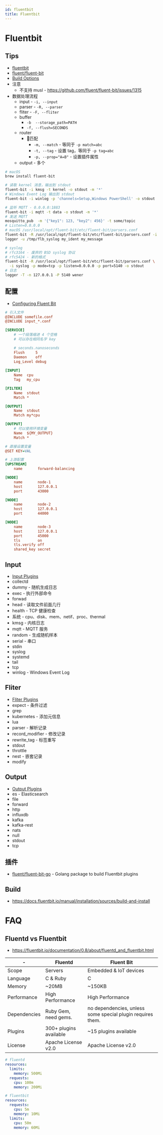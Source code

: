 ```yaml
---
id: fluentbit
title: Fluentbit
---
```


# Fluentbit
## Tips
* [fluentbit](https://fluentbit.io/)
* [fluent/fluent-bit](https://github.com/fluent/fluent-bit)
* [Build Options](https://docs.fluentbit.io/manual/installation/sources/build-and-install)
* 注意
  * 不支持 musl - https://github.com/fluent/fluent-bit/issues/1315
* 数据处理流程
  * input - `-i, --input`
  * parser - `-R, --parser`
  * fliter - `-F, --fliter`
  * buffer
    * `-b  --storage_path=PATH`
    * `-f, --flush=SECONDS`
  * router
    * 匹配
      * `-m, --match` - 等同于 `-p match=abc`
      * `-t, --tag` - 设置 tag，等同于 `-p tag=abc`
      * `-p, --prop="A=B"` - 设置插件属性
  * output - 多个

```bash
# macOS
brew install fluent-bit

# 读取 kernel 消息，输出到 stdout
fluent-bit -i kmsg -t kernel -o stdout -m '*'
# Windows Event Log 输出到 stdout
fluent-bit -i winlog -p 'channels=Setup,Windows PowerShell' -o stdout

# 监听 MQTT - 0.0.0.0:1883
fluent-bit -i mqtt -t data -o stdout -m '*'
# 发送 MQTT
mosquitto_pub  -m '{"key1": 123, "key2": 456}' -t some/topic
# Listen=0.0.0.0
# macOS /usr/local/opt/fluent-bit/etc/fluent-bit/parsers.conf
fluent-bit -R /usr/local/opt/fluent-bit/etc/fluent-bit/parsers.conf -i syslog -p path=/tmp/flb_syslog -o stdout
logger -u /tmp/flb_syslog my_ident my_message

# syslog
# rfc3164 - 废弃的 BSD syslog 协议
# rfc5424 - 新的格式
fluent-bit -R /usr/local/opt/fluent-bit/etc/fluent-bit/parsers.conf \
  -i syslog -p mode=tcp -p listen=0.0.0.0 -p port=5140 -o stdout
# 日志
logger -T -n 127.0.0.1 -P 5140 wener
```

## 配置
* [Configuring Fluent Bit](https://docs.fluentbit.io/manual/administration/configuring-fluent-bit)

```ini
# 引入文件
@INCLUDE somefile.conf
@INCLUDE input_*.conf

[SERVICE]
    # 一个段落缩进 4 个空格
    # 可以存在相同名字 key

    # seconds.nanoseconds
    Flush     5
    Daemon    off
    Log_Level debug
​
[INPUT]
    Name  cpu
    Tag   my_cpu

[FILTER]
    Name  stdout
    Match *​

[OUTPUT]
    Name  stdout
    Match my*cpu

[OUTPUT]
    # 可以使用环境变量
    Name  ${MY_OUTPUT}
    Match *

# 直接设置变量
@SET KEY=VAL

# 上游配置
[UPSTREAM]
    name       forward-balancing

[NODE]
    name       node-1
    host       127.0.0.1
    port       43000

[NODE]
    name       node-2
    host       127.0.0.1
    port       44000

[NODE]
    name       node-3
    host       127.0.0.1
    port       45000
    tls        on
    tls.verify off
    shared_key secret
```

## Input
* [Input Plugins](https://github.com/fluent/fluent-bit#input-plugins)
* collectd
* dummy - 随机生成日志
* exec - 执行外部命令
* forwad
* head - 读取文件前面几行
* health - TCP 健康检查
* 系统 - cpu、disk、mem、netif、proc、thermal
* kmsg - 内核日志
* mqtt - MQTT 服务
* random - 生成随机样本
* serial - 串口
* stdin
* syslog
* systemd
* tail
* tcp
* winlog - Windows Event Log

## Fliter
* [Fliter Plugins](https://github.com/fluent/fluent-bit#filter-plugins)
* expect - 条件过滤
* grep
* kubernetes - 添加元信息
* lua
* parser - 解析记录
* record_modifier - 修改记录
* rewrite_tag - 标签重写
* stdout
* throttle
* nest - 嵌套记录
* modify

## Output
* [Output Plugins](https://github.com/fluent/fluent-bit#output-plugins)
* es - Elasticsearch
* file
* forward
* http
* influxdb
* kafka
* kafka-rest
* nats
* null
* stdout
* tcp

## 插件
* [fluent/fluent-bit-go](https://github.com/fluent/fluent-bit-go) - Golang package to build Fluentbit plugins

## Build
* https://docs.fluentbit.io/manual/installation/sources/build-and-install

# FAQ

## Fluentd vs Fluentbit

- https://fluentbit.io/documentation/0.8/about/fluentd_and_fluentbit.html

| -            | Fluentd                | Fluent Bit                                                 |
| ------------ | ---------------------- | ---------------------------------------------------------- |
| Scope        | Servers                | Embedded & IoT devices                                     |
| Language     | C & Ruby               | C                                                          |
| Memory       | ~20MB                  | ~150KB                                                     |
| Performance  | High Performance       | High Performance                                           |
| Dependencies | Ruby Gem, need gems.   | no dependencies, unless some special plugin requires them. |
| Plugins      | 300+ plugins available | ~15 plugins available                                      |
| License      | Apache License v2.0    | Apache License v2.0                                        |

```yaml
# fluentd
resources:
  limits:
    memory: 500Mi
  requests:
    cpu: 100m
    memory: 200Mi

# fluentbit
resources:
  requests:
    cpu: 5m
    memory: 10Mi
  limits:
    cpu: 50m
    memory: 60Mi
```
